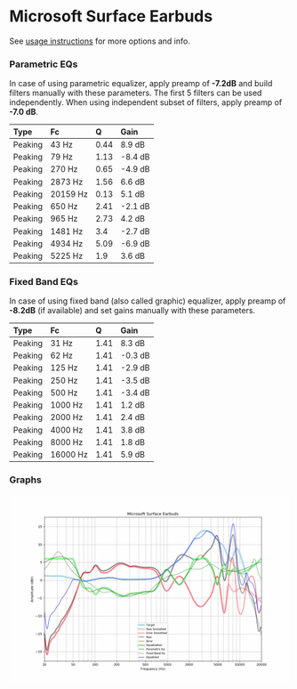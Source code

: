 # Microsoft Surface Earbuds
See [usage instructions](https://github.com/jaakkopasanen/AutoEq#usage) for more options and info.

### Parametric EQs
In case of using parametric equalizer, apply preamp of **-7.2dB** and build filters manually
with these parameters. The first 5 filters can be used independently.
When using independent subset of filters, apply preamp of **-7.0 dB**.

| Type    | Fc       |    Q | Gain    |
|:--------|:---------|:-----|:--------|
| Peaking | 43 Hz    | 0.44 | 8.9 dB  |
| Peaking | 79 Hz    | 1.13 | -8.4 dB |
| Peaking | 270 Hz   | 0.65 | -4.9 dB |
| Peaking | 2873 Hz  | 1.56 | 6.6 dB  |
| Peaking | 20159 Hz | 0.13 | 5.1 dB  |
| Peaking | 650 Hz   | 2.41 | -2.1 dB |
| Peaking | 965 Hz   | 2.73 | 4.2 dB  |
| Peaking | 1481 Hz  | 3.4  | -2.7 dB |
| Peaking | 4934 Hz  | 5.09 | -6.9 dB |
| Peaking | 5225 Hz  | 1.9  | 3.6 dB  |

### Fixed Band EQs
In case of using fixed band (also called graphic) equalizer, apply preamp of **-8.2dB**
(if available) and set gains manually with these parameters.

| Type    | Fc       |    Q | Gain    |
|:--------|:---------|:-----|:--------|
| Peaking | 31 Hz    | 1.41 | 8.3 dB  |
| Peaking | 62 Hz    | 1.41 | -0.3 dB |
| Peaking | 125 Hz   | 1.41 | -2.9 dB |
| Peaking | 250 Hz   | 1.41 | -3.5 dB |
| Peaking | 500 Hz   | 1.41 | -3.4 dB |
| Peaking | 1000 Hz  | 1.41 | 1.2 dB  |
| Peaking | 2000 Hz  | 1.41 | 2.4 dB  |
| Peaking | 4000 Hz  | 1.41 | 3.8 dB  |
| Peaking | 8000 Hz  | 1.41 | 1.8 dB  |
| Peaking | 16000 Hz | 1.41 | 5.9 dB  |

### Graphs
![](./Microsoft%20Surface%20Earbuds.png)